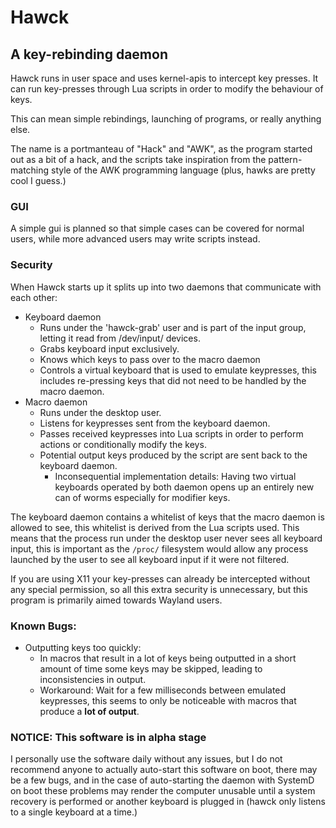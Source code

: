 # Hawck
## A key-rebinding daemon

Hawck runs in user space and uses kernel-apis to intercept key presses. It can
run key-presses through Lua scripts in order to modify the behaviour of keys.

This can mean simple rebindings, launching of programs, or really anything else.

The name is a portmanteau of "Hack" and "AWK", as the program started out as a
bit of a hack, and the scripts take inspiration from the pattern-matching style
of the AWK programming language (plus, hawks are pretty cool I guess.)

### GUI

A simple gui is planned so that simple cases can be covered for normal users,
while more advanced users may write scripts instead.

### Security

When Hawck starts up it splits up into two daemons that communicate with
each other:

- Keyboard daemon
  - Runs under the 'hawck-grab' user and is part of the input group,
    letting it read from /dev/input/ devices.
  - Grabs keyboard input exclusively.
  - Knows which keys to pass over to the macro daemon
  - Controls a virtual keyboard that is used to emulate
    keypresses, this includes re-pressing keys that did
    not need to be handled by the macro daemon.
- Macro daemon
  - Runs under the desktop user.
  - Listens for keypresses sent from the keyboard daemon.
  - Passes received keypresses into Lua scripts in order to
    perform actions or conditionally modify the keys.
  - Potential output keys produced by the script are sent
    back to the keyboard daemon.
    - Inconsequential implementation details: Having two virtual
      keyboards operated by both daemon opens up an entirely new
      can of worms especially for modifier keys.
  
The keyboard daemon contains a whitelist of keys that the macro daemon
is allowed to see, this whitelist is derived from the Lua scripts used.
This means that the process run under the desktop user never sees all
keyboard input, this is important as the `/proc/` filesystem would
allow any process launched by the user to see all keyboard input if
it were not filtered.

If you are using X11 your key-presses can already be intercepted without any
special permission, so all this extra security is unnecessary, but this program
is primarily aimed towards Wayland users.

### Known Bugs:

- Outputting keys too quickly:
  - In macros that result in a lot of keys being outputted in
    a short amount of time some keys may be skipped, leading
    to inconsistencies in output.
  - Workaround: Wait for a few milliseconds between emulated keypresses,
    this seems to only be noticeable with macros that produce
    a **lot of output**.

### NOTICE: This software is in alpha stage

I personally use the software daily without any issues, but I do not recommend
anyone to actually auto-start this software on boot, there may be a few bugs,
and in the case of auto-starting the daemon with SystemD on boot these problems
may render the computer unusable until a system recovery is performed or another
keyboard is plugged in (hawck only listens to a single keyboard at a time.)
